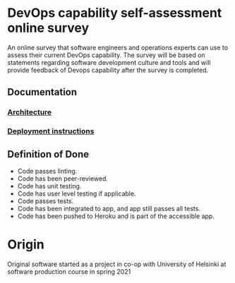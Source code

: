 
# DevOps capability self-assessment online survey


An online survey that software engineers and operations experts can use to assess their current DevOps capability. The survey will be based on statements regarding software development culture and tools and will provide feedback of Devops capability after the survey is completed.


## Documentation
### [Architecture](documentation/architecture.md)
### [Deployment instructions](documentation/installation-and-deployment.md)

## Definition of Done

* Code passes linting.
* Code has been peer-reviewed.
* Code has unit testing.
* Code has user level testing if applicable.
* Code passes tests.
* Code has been integrated to app, and app still passes all tests.
* Code has been pushed to Heroku and is part of the accessible app.



# Origin

Original software started as a project in co-op with University of Helsinki at software production course in spring 2021

